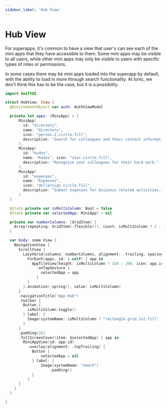 ```yaml
---
sidebar_label: 'Hub View'
---
```


# Hub View

For superapps, it's common to have a view that user's can see each of the mini apps that they have accessible to them. Some mini apps may be visible to all users, while other mini apps may only be visible to users with specific types of roles or permissions.

In some cases there may be mini apps loaded into the superapp by default, with the ability to load in more through search functionality. At Ionic, we don't think this has to be the case, but it is a possibility.

```swift title="ios/Superapp Starter/Hub/HubView.swift"
import SwiftUI

struct HubView: View {
  @EnvironmentObject var auth: AuthViewModel

  private let apps: [MiniApp] = [
      MiniApp(
        id: "directory",
        name: "Directory",
        icon: "person.2.circle.fill",
        description: "Search for colleagues and their contact information."
      ),
      MiniApp(
        id: "kudos",
        name: "Kudos", icon: "star.circle.fill",
        description: "Recognize your colleagues for their hard work."
      ),
      MiniApp(
        id: "expenses",
        name: "Expenses",
        icon: "dollarsign.circle.fill",
        description: "Submit expenses for business related activities."
      )
  ]

  @State private var isMultiColumn: Bool = false
  @State private var selectedApp: MiniApp? = nil

  private var numberColumns: [GridItem] {
    Array(repeating: GridItem(.flexible()), count: isMultiColumn ? 2 : 1)
  }

  var body: some View {
    NavigationView {
      ScrollView {
        LazyVGrid(columns: numberColumns, alignment: .trailing, spacing: 16) {
          ForEach(apps, id: \.self) { app in
            AppTileView(height: isMultiColumn ? 150 : 200, icon: app.icon, appName: app.name, appDesc: app.description, showDesc: !isMultiColumn)
              .onTapGesture {
                selectedApp = app
              }
          }
        }.animation(.spring(), value: isMultiColumn)
      }
      .navigationTitle("App Hub")
      .toolbar {
        Button {
          isMultiColumn.toggle()
        } label: {
          Image(systemName: isMultiColumn ? "rectangle.grid.1x2.fill" : "square.grid.2x2.fill")
        }
      }
      .padding(16)
      .fullScreenCover(item: $selectedApp) { app in
        MiniAppView(id: app.id)
          .overlay(alignment: .topTrailing) {
            Button {
                selectedApp = nil
            } label: {
                Image(systemName: "xmark")
                    .padding()
            }
          }
      }
    }
  }

}
```
